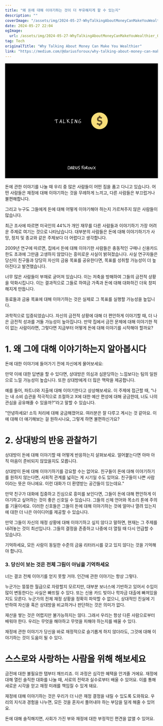 ```yaml
---
title: "왜 돈에 대해 이야기하는 것이 더 부유해지게 할 수 있는지"
description: ""
coverImage: "/assets/img/2024-05-27-WhyTalkingAboutMoneyCanMakeYouWealthier_0.png"
date: 2024-05-27 22:04
ogImage: 
  url: /assets/img/2024-05-27-WhyTalkingAboutMoneyCanMakeYouWealthier_0.png
tag: Tech
originalTitle: "Why Talking About Money Can Make You Wealthier"
link: "https://medium.com/@dariusforoux/why-talking-about-money-can-make-you-wealthier-8e37323b602a"
---
```



![Why Talking About Money Can Make You Wealthier](/assets/img/2024-05-27-WhyTalkingAboutMoneyCanMakeYouWealthier_0.png)

돈에 관한 이야기를 나눌 때 우리 중 많은 사람들이 어떤 짐을 품고 다니고 있습니다. 어떤 사람들은 재정에 대해 이야기하는 것을 무례하게 느끼고, 다른 사람들은 부끄럽거나 불편해합니다.

그리고 누구도 그들에게 돈에 대해 어떻게 이야기해야 하는지 가르쳐주지 않은 사람들이 많습니다.

최근 조사에 따르면 미국인의 44%가 개인 재무를 다른 사람들과 이야기하기 가장 어려운 주제로 여기는 것으로 나타났습니다. 대부분의 사람들은 돈에 대해 이야기하기가 사망, 정치 및 종교와 같은 주제보다 더 어렵다고 생각합니다.

<div class="content-ad"></div>

2009년 연구에 따르면, 집에서 돈에 대해 이야기한 사람들은 충동적인 구매나 신용카드 한도 초과에 그만큼 고생하지 않았다는 흥미로운 사실이 밝혀졌습니다. 사실 연구자들은 당신이 친구들과 당당히 자신의 금융 목표를 공유한다면, 목표를 성취할 가능성이 더 높아진다고 발견했습니다.

너무 많은 사람들이 부채로 굳어져 있습니다. 이는 저축을 방해하여 그들의 금전적 상황을 악화시킵니다. 이는 결과적으로 그들로 하여금 가족과 돈에 대해 대화하긴 더욱 창피해지게 만듭니다.

동료들과 금융 목표에 대해 이야기하는 것은 실제로 그 목표를 실행할 가능성을 높입니다.

과학적으로 입증되었습니다. 자신의 금전적 상황에 대해 더 편안하게 이야기할 때, 더 나은 금전적 성과를 거둘 가능성이 높아집니다. 만약 집에서 금전 문제에 대해 이야기한 적이 없는 사람이라면, 그렇다면 지금부터 어떻게 돈에 대해 이야기를 시작해야 할까요?

<div class="content-ad"></div>

# 1. 왜 그에 대해 이야기하는지 알아봅시다

돈에 대한 이야기에 들어가기 전에 자신에게 물어보세요:

만약 이에 대한 답변을 할 수 있다면, 상대방은 의심과 심문당하는 느낌보다는 팀의 일원으로 느낄 가능성이 높습니다. 또한 상대방에게 더 많은 맥락을 제공합니다.

예를 들어, 파트너와 지출에 대해 이야기한다고 상상해보세요. 이 주제에 접근할 때, “나는 내 소비 습관을 적극적으로 조절하고 X에 대한 예산 편성에 대해 궁금한데, 너도 나의 관심을 공유해줄 수 있을까?”라고 말할 수 있습니다.

<div class="content-ad"></div>

"안녕하세요! 소득 처리에 대해 궁금해졌어요. 여러분은 잘 다루고 계시는 것 같아요. 이에 대해 더 얘기해보는 걸 원하시나요, 그렇게 하면 불편하신가요?

# 2. 상대방의 반응 관찰하기

상대방이 돈에 대해 이야기할 때 어떻게 반응하는지 살펴보세요. 얼어붙는다면 아마 아직 마음이 준비되지 않았을지도 모릅니다.

상대방이 돈에 대해 이야기하기를 강요할 수는 없어요. 친구들이 돈에 대해 이야기하기를 원하지 않는다면, 사회적 관계를 넓히는 게 시기일 수도 있어요. 친구들이 나쁜 사람이라는 뜻은 아니에요. 이런 대화가 더 환영받는 공간들이 있는데요."

<div class="content-ad"></div>

만약 친구가 대화에 집중하고 진심으로 흥미를 보인다면, 그들이 돈에 대해 편안하게 이야기하고 싶어하는 것이 좋은 신호일 수 있습니다. 그들의 신체 언어와 목소리 톤에 주의를 기울이세요. 이러한 신호들은 그들이 돈에 대해 이야기하는 것에 얼마나 열려 있는지에 대한 더 나은 아이디어를 제공할 수 있습니다.

만약 그들이 자신의 재정 상황에 대해 이야기하고 싶지 않다고 말하면, 현재는 그 주제를 내려놓는 것이 최선입니다. 그들의 결정을 존중하고 나중에 더 열릴 때 다시 언급할 수 있습니다.

기억하세요, 모든 사람이 동일한 수준의 금융 리터러시를 갖고 있지 않다는 것을 기억해야 합니다.

### 3. 당신이 보는 것은 전체 그림이 아님을 기억하세요

<div class="content-ad"></div>

너는 결코 전체 이야기를 얻지 못할 거야. 인간에 관한 이야기는 항상 그렇다.

누군가는 뚱뚱한 월급으로 자랑할지 모르지만, 대부분 보너스에 기반하고 있어서 수입이 많이 변동한다는 사실은 빠뜨릴 수 있다. 또는 신용 카드 빚이나 학자금 대출에 빠져있을지도 모른다. 누군가의 전체 재정 상황을 정확히 파악할 수 없으니, 상대적인 진실에 기반하여 자신을 혹은 상대방을 비교하거나 판단하는 것은 의미가 없다.

재산을 쌓는 것은 어렵지만 불가능하지는 않다. 그래서 우리는 항상 다른 사람으로부터 배워야 한다. 우리는 무엇을 해야하고 무엇을 피해야 하는지를 배울 수 있다.

재정에 관한 이야기가 당신을 바로 재정적으로 슬기롭게 하지 않더라도, 그것에 대해 이야기하는 것이 도움이 될 수 있다.

<div class="content-ad"></div>

# 스스로와 사랑하는 사람을 위해 해보세요

금전에 대한 불필요한 탭부터 깨뜨리죠. 이 과정은 심각한 혜택을 안겨줄 거에요. 재정에 대해 열린 솔직한 대화를 나눌 때, 서로의 전략과 실수로부터 배울 수 있어요. 이를 통해 새로운 시각을 얻고 재정 미래를 책임질 수 있게 돼요.

재정에 대해 이야기하는 것은 우리가 더 나은 재정 결정을 내릴 수 있도록 도와줘요. 우리의 지식과 경험을 나누면, 모든 것을 혼자서 풀어내야 하는 부담을 덜게 해줄 수 있어요.

돈에 대해 솔직해지면, 사회가 가진 부와 재정에 대한 부정적인 편견을 없앨 수 있어요.